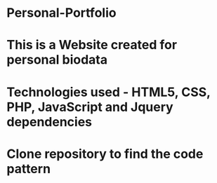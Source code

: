 # Personal-Portfolio
# This is a Website created for personal biodata
# Technologies used - HTML5, CSS, PHP, JavaScript and Jquery dependencies
# Clone repository to find the code pattern
